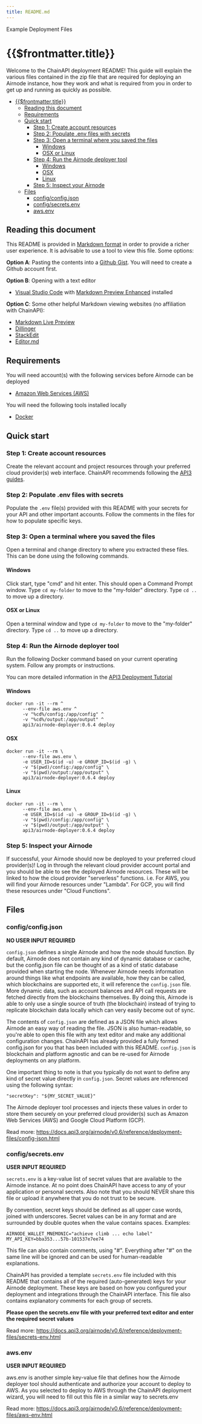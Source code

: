 ```yaml
---
title: README.md
---
```


<TitleSpan>Example Deployment Files</TitleSpan>

# {{$frontmatter.title}}

Welcome to the ChainAPI deployment README! This guide will explain the various
files contained in the zip file that are required for deploying an Airnode
instance, how they work and what is required from you in order to get up and
running as quickly as possible.

- [{{$frontmatter.title}}](#frontmattertitle)
  - [Reading this document](#reading-this-document)
  - [Requirements](#requirements)
  - [Quick start](#quick-start)
    - [Step 1: Create account resources](#step-1-create-account-resources)
    - [Step 2: Populate .env files with secrets](#step-2-populate-env-files-with-secrets)
    - [Step 3: Open a terminal where you saved the files](#step-3-open-a-terminal-where-you-saved-the-files)
      - [Windows](#windows)
      - [OSX or Linux](#osx-or-linux)
    - [Step 4: Run the Airnode deployer tool](#step-4-run-the-airnode-deployer-tool)
      - [Windows](#windows-1)
      - [OSX](#osx)
      - [Linux](#linux)
    - [Step 5: Inspect your Airnode](#step-5-inspect-your-airnode)
  - [Files](#files)
    - [config/config.json](#configconfigjson)
    - [config/secrets.env](#configsecretsenv)
    - [aws.env](#awsenv)

## Reading this document

This README is provided in [Markdown format](https://www.markdownguide.org/) in
order to provide a richer user experience. It is advisable to use a tool to view
this file. Some options:

**Option A**: Pasting the contents into a
[Github Gist](https://gist.github.com/). You will need to create a Github
account first.

**Option B**: Opening with a text editor

- [Visual Studio Code](https://code.visualstudio.com/) with
  [Markdown Preview Enhanced](https://marketplace.visualstudio.com/items?itemName=shd101wyy.markdown-preview-enhanced)
  installed

**Option C**: Some other helpful Markdown viewing websites (no affiliation with
ChainAPI):

- [Markdown Live Preview](https://markdownlivepreview.com/)
- [Dillinger](https://dillinger.io/)
- [StackEdit](https://stackedit.io/app#)
- [Editor.md](https://pandao.github.io/editor.md/en.html)

## Requirements

You will need account(s) with the following services before Airnode can be
deployed

- [Amazon Web Services (AWS)](https://aws.amazon.com)

You will need the following tools installed locally

- [Docker](https://docs.docker.com/get-docker/)

## Quick start

### Step 1: Create account resources

Create the relevant account and project resources through your preferred cloud
provider(s) web interface. ChainAPI recommends following the
[API3 guides](https://docs.api3.org/airnode/v0.6/grp-providers/docker/deployer-image.html#cloud-provider-credentials).

### Step 2: Populate .env files with secrets

Populate the `.env` file(s) provided with this README with your secrets for your
API and other important accounts. Follow the comments in the files for how to
populate specific keys.

### Step 3: Open a terminal where you saved the files

Open a terminal and change directory to where you extracted these files. This
can be done using the following commands.

#### Windows

Click start, type "cmd" and hit enter. This should open a Command Prompt window.
Type `cd my-folder` to move to the "my-folder" directory. Type `cd ..` to move
up a directory.

#### OSX or Linux

Open a terminal window and type `cd my-folder` to move to the "my-folder"
directory. Type `cd ..` to move up a directory.

### Step 4: Run the Airnode deployer tool

Run the following Docker command based on your current operating system. Follow
any prompts or instructions.

You can more detailed information in the
[API3 Deployment Tutorial](https://docs.api3.org/airnode/v0.6/grp-providers/tutorial/)

#### Windows

```
docker run -it --rm ^
      --env-file aws.env ^
      -v "%cd%/config:/app/config" ^
      -v "%cd%/output:/app/output" ^
      api3/airnode-deployer:0.6.4 deploy
```

#### OSX

```
docker run -it --rm \
      --env-file aws.env \
      -e USER_ID=$(id -u) -e GROUP_ID=$(id -g) \
      -v "$(pwd)/config:/app/config" \
      -v "$(pwd)/output:/app/output" \
      api3/airnode-deployer:0.6.4 deploy
```

#### Linux

```
docker run -it --rm \
      --env-file aws.env \
      -e USER_ID=$(id -u) -e GROUP_ID=$(id -g) \
      -v "$(pwd)/config:/app/config" \
      -v "$(pwd)/output:/app/output" \
      api3/airnode-deployer:0.6.4 deploy
```

### Step 5: Inspect your Airnode

If successful, your Airnode should now be deployed to your preferred cloud
provider(s)! Log in through the relevant cloud provider account portal and you
should be able to see the deployed Airnode resources. These will be linked to
how the cloud provider "serverless" functions. i.e. For AWS, you will find your
Airnode resources under "Lambda". For GCP, you will find these resources under
"Cloud Functions".

## Files

### config/config.json

**NO USER INPUT REQUIRED**

`config.json` defines a single Airnode and how the node should function. By
default, Airnode does not contain any kind of dynamic database or cache, but the
config.json file can be thought of as a kind of static database provided when
starting the node. Whenever Airnode needs information around things like what
endpoints are available, how they can be called, which blockchains are supported
etc, it will reference the `config.json` file. More dynamic data, such as
account balances and API call requests are fetched directly from the blockchains
themselves. By doing this, Airnode is able to only use a single source of truth
(the blockchain) instead of trying to replicate blockchain data locally which
can very easily become out of sync.

The contents of `config.json` are defined as a JSON file which allows Airnode an
easy way of reading the file. JSON is also human-readable, so you're able to
open this file with any text editor and make any additional configuration
changes. ChainAPI has already provided a fully formed config.json for you that
has been included with this README. `config.json` is blockchain and platform
agnostic and can be re-used for Airnode deployments on any platform.

One important thing to note is that you typically do not want to define any kind
of secret value directly in `config.json`. Secret values are referenced using
the following syntax:

```
"secretKey": "${MY_SECRET_VALUE}"
```

The Airnode deployer tool processes and injects these values in order to store
them securely on your preferred cloud provider(s) such as Amazon Web Services
(AWS) and Google Cloud Platform (GCP).

Read more:
https://docs.api3.org/airnode/v0.6/reference/deployment-files/config-json.html

### config/secrets.env

**USER INPUT REQUIRED**

`secrets.env` is a key-value list of secret values that are available to the
Airnode instance. At no point does ChainAPI have access to any of your
application or personal secrets. Also note that you should NEVER share this file
or upload it anywhere that you do not trust to be secure.

By convention, secret keys should be defined as all upper case words, joined
with underscores. Secret values can be in any format and are surrounded by
double quotes when the value contains spaces. Examples:

```
AIRNODE_WALLET_MNEMONIC="achieve climb ... echo label"
MY_API_KEY=bba353...57b-101537e7ee74
```

This file can also contain comments, using "#". Everything after "#" on the same
line will be ignored and can be used for human-readable explanations.

ChainAPI has provided a template `secrets.env` file included with this README
that contains all of the required (auto-generated) keys for your Airnode
deployment. These keys are based on how you configured your deployment and
integrations through the ChainAPI interface. This file also contains explanatory
comments for each group of secrets.

**Please open the secrets.env file with your preferred text editor and enter the
required secret values**

Read more:
https://docs.api3.org/airnode/v0.6/reference/deployment-files/secrets-env.html

### aws.env

**USER INPUT REQUIRED**

aws.env is another simple key-value file that defines how the Airnode deployer
tool should authenticate and authorize your account to deploy to AWS. As you
selected to deploy to AWS through the ChainAPI deployment wizard, you will need
to fill out this file in a similar way to secrets.env

Read more:
https://docs.api3.org/airnode/v0.6/reference/deployment-files/aws-env.html
